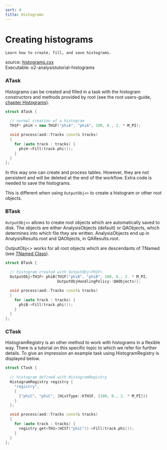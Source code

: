 ```yaml
---
sort: 4
title: Histograms
---
```


# Creating histograms


```goal
Learn how to create, fill, and save histograms.
```

<div style="margin-bottom:5mm">
  source: <a href="https://github.com/pbuehler/documentation/blob/main/docs/tutorials/code/histograms.cxx" target="_blank">histograms.cxx</a><br>
  Executable: o2-analysistutorial-histograms
</div>
  
<a name="atask"></a>
### ATask

Histograms can be created and filled in a task with the histogram constructors
and methods provided by root (see the root users-guide, <a
href="https://root.cern.ch/root/htmldoc/guides/users-guide/Histograms.html"
target="_blank">chapter Histograms</a>).

```cpp
struct ATask {
  
  // normal creation of a histogram
  TH1F* phiH = new TH1F("phiA", "phiA", 100, 0., 2. * M_PI);

  void process(aod::Tracks const& tracks)
  {
    for (auto track : tracks) {
      phiH->Fill(track.phi());
    }
  }
};
```

In this way one can create and process tables. However, they are not persistent and will be deleted at the end of the workflow. Extra code is needed to save the histograms.

This is different when using `OutputObj<>` to create a histogram or other root objects.

<a name="btask"></a>
### BTask

`OutputObj<>` allows to create root objects which are automatically saved to disk. The objects are either AnalysisObjects (default) or QAObjects, which determines into which file they are written. AnalysisObjects end up in AnalysisResults.root and QAObjects, in QAResults.root.

OutputObj<> works for all root objects which are descendants of TNamed (see <a
href="https://root.cern.ch/doc/master/classTNamed.html"
target="_blank">TNamed Class</a>).

```cpp
struct BTask {
  
  // histogram created with OutputObj<TH1F>
  OutputObj<TH1F> phiB{TH1F("phiB", "phiB", 100, 0., 2. * M_PI, 
                       OutputObjHandlingPolicy::QAObjects)};

  void process(aod::Tracks const& tracks)
  {
    for (auto track : tracks) {
      phiB->Fill(track.phi());
    }
  }
};
```

<a name="ctask"></a>
### CTask

HistogramRegistry is an other method to work with histograms in a flexible way. There is a tutorial on this specific topic to which we refer for further details. To give an impression an example task using HistogramRegistry is displayed below.

```cpp
struct CTask {
  
  // histogram defined with HistogramRegistry
  HistogramRegistry registry {
    "registry",
    {
      {"phiC", "phiC", {HistType::kTH1F, {100, 0., 2. * M_PI}}}
    }
  };

  void process(aod::Tracks const& tracks)
  {
    for (auto track : tracks) {
      registry.get<TH1>(HIST("phiC"))->Fill(track.phi());
    }
  }
};

```
